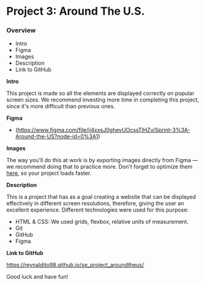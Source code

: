 # Project 3: Around The U.S.

### Overview  

* Intro  
* Figma  
* Images
* Description
* Link to GitHub  
  
**Intro**
  
This project is made so all the elements are displayed correctly on popular screen sizes. We recommend investing more time in completing this project, since it's more difficult than previous ones.  
  
**Figma**  
  
* (https://www.figma.com/file/ii4xxsJ0ghevUOcssTlHZv/Sprint-3%3A-Around-the-US?node-id=0%3A1)  
  
**Images**  
  
The way you'll do this at work is by exporting images directly from Figma — we recommend doing that to practice more. Don't forget to optimize them [here](https://tinypng.com/), so your project loads faster.

**Description**

This is a project that has as a goal creating a website that can be displayed effectively in different screen resolutions, therefore, giving the user an excellent experience. Different technologies were used for this purpose:

  - HTML & CSS: We used grids, flexbox, relative units of measurement.
  - Git
  - GitHub
  - Figma

**Link to GitHub**

https://reynaldito98.github.io/se_project_aroundtheus/
  
Good luck and have fun!
